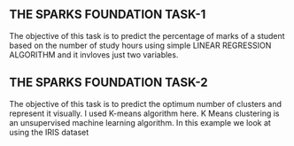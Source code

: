 ## THE SPARKS FOUNDATION TASK-1

The objective of this task is to predict the percentage of marks of a student based on the number of study hours using simple LINEAR REGRESSION ALGORITHM and it invloves just two variables.


## THE SPARKS FOUNDATION TASK-2

The objective of this task is to predict the optimum number of clusters and represent it visually. I used K-means algorithm here. K Means clustering is an unsupervised machine learning algorithm. In this example we look at using the IRIS dataset



